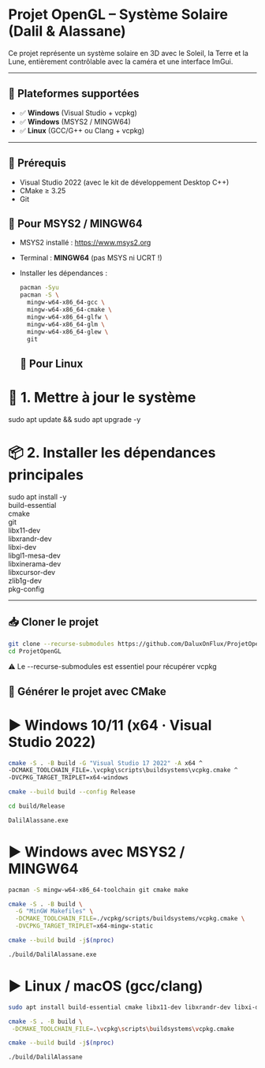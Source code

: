 # Projet OpenGL – Système Solaire (Dalil & Alassane)

Ce projet représente un système solaire en 3D avec le Soleil, la Terre et la Lune, entièrement contrôlable avec la caméra et une interface ImGui.

---

## 🚀 Plateformes supportées

- ✅ **Windows** (Visual Studio + vcpkg)
- ✅ **Windows** (MSYS2 / MINGW64)
- ✅ **Linux** (GCC/G++ ou Clang + vcpkg)

---

## 🔧 Prérequis

- Visual Studio 2022 (avec le kit de développement Desktop C++)
- CMake ≥ 3.25
- Git

## 🧪 Pour MSYS2 / MINGW64

- MSYS2 installé : https://www.msys2.org
- Terminal : **MINGW64** (pas MSYS ni UCRT !)
- Installer les dépendances :

  ```bash
  pacman -Syu
  pacman -S \
    mingw-w64-x86_64-gcc \
    mingw-w64-x86_64-cmake \
    mingw-w64-x86_64-glfw \
    mingw-w64-x86_64-glm \
    mingw-w64-x86_64-glew \
    git
  ```

  ## 🧪 Pour Linux

# 🔁 1. Mettre à jour le système

sudo apt update && sudo apt upgrade -y

# 📦 2. Installer les dépendances principales

sudo apt install -y \
 build-essential \
 cmake \
 git \
 libx11-dev \
 libxrandr-dev \
 libxi-dev \
 libgl1-mesa-dev \
 libxinerama-dev \
 libxcursor-dev \
 zlib1g-dev \
 pkg-config

---

## 📥 Cloner le projet

```bash
git clone --recurse-submodules https://github.com/DaluxOnFlux/ProjetOpenGL.git
cd ProjetOpenGL

```

⚠️ Le --recurse-submodules est essentiel pour récupérer vcpkg

## 🔨 Générer le projet avec CMake

# ► Windows 10/11 (x64 · Visual Studio 2022)

```bash
cmake -S . -B build -G "Visual Studio 17 2022" -A x64 ^
-DCMAKE_TOOLCHAIN_FILE=.\vcpkg\scripts\buildsystems\vcpkg.cmake ^
-DVCPKG_TARGET_TRIPLET=x64-windows
```

```bash
cmake --build build --config Release
```

```bash
cd build/Release
```

```bash
DalilAlassane.exe
```

# ► Windows avec MSYS2 / MINGW64

```bash
pacman -S mingw-w64-x86_64-toolchain git cmake make
```

```bash
cmake -S . -B build \
  -G "MinGW Makefiles" \
  -DCMAKE_TOOLCHAIN_FILE=./vcpkg/scripts/buildsystems/vcpkg.cmake \
  -DVCPKG_TARGET_TRIPLET=x64-mingw-static
```

```bash
cmake --build build -j$(nproc)
```

```bash
./build/DalilAlassane.exe
```

# ► Linux / macOS (gcc/clang)

```bash
sudo apt install build-essential cmake libx11-dev libxrandr-dev libxi-dev libgl1-mesa-dev libxinerama-dev libxcursor-dev
```

```bash
cmake -S . -B build \
 -DCMAKE_TOOLCHAIN_FILE=.\vcpkg\scripts\buildsystems\vcpkg.cmake
```

```bash
cmake --build build -j$(nproc)
```

```bash
./build/DalilAlassane
```
